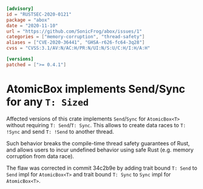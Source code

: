 ```toml
[advisory]
id = "RUSTSEC-2020-0121"
package = "abox"
date = "2020-11-10"
url = "https://github.com/SonicFrog/abox/issues/1"
categories = ["memory-corruption", "thread-safety"]
aliases = ["CVE-2020-36441", "GHSA-r626-fc64-3q28"]
cvss = "CVSS:3.1/AV:N/AC:H/PR:N/UI:N/S:U/C:H/I:H/A:H"

[versions]
patched = [">= 0.4.1"]
```

# AtomicBox<T> implements Send/Sync for any `T: Sized`

Affected versions of this crate implements `Send`/`Sync` for `AtomicBox<T>` without requiring `T: Send`/`T: Sync`. This allows to create data races to `T: !Sync` and send `T: !Send` to another thread.

Such behavior breaks the compile-time thread safety guarantees of Rust, and allows users to incur undefined behavior using safe Rust (e.g. memory corruption from data race).

The flaw was corrected in commit 34c2b9e by adding trait bound `T: Send` to `Send` impl for `AtomicBox<T>` and trait bound `T: Sync` to `Sync` impl for `AtomicBox<T>`.
